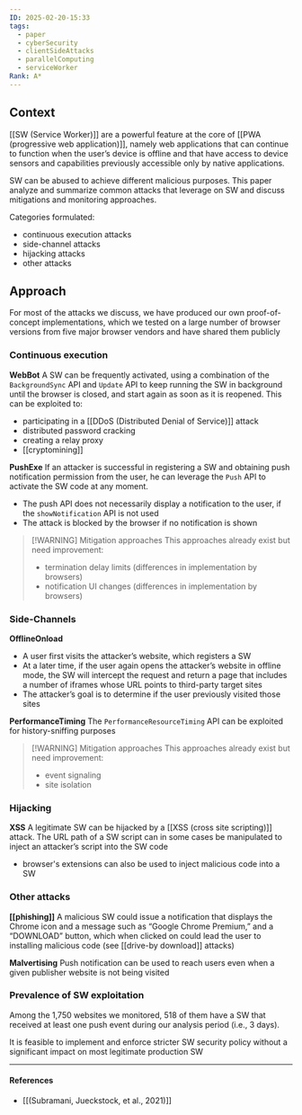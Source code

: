 ```yaml
---
ID: 2025-02-20-15:33
tags:
  - paper
  - cyberSecurity
  - clientSideAttacks
  - parallelComputing
  - serviceWorker
Rank: A*
---
```

## Context

[[SW (Service Worker)]] are a powerful feature at the core of [[PWA (progressive web application)]], namely web applications that can continue to function when the user’s device is offline and that have access to device sensors and capabilities previously accessible only by native applications.

SW can be abused to achieve different malicious purposes.
This paper analyze and summarize common attacks that leverage on SW and discuss mitigations and monitoring approaches. 

Categories formulated:
- continuous execution attacks
- side-channel attacks
- hijacking attacks
- other attacks

## Approach

For most of the attacks we discuss, we have produced our own proof-of-concept implementations, which we tested on a large number of browser versions from five major browser vendors and have shared them publicly

### Continuous execution

**WebBot**
A SW can be frequently activated, using a combination of the `BackgroundSync` API and `Update` API to keep running the SW in background until the browser is closed, and start again as soon as it is reopened. This can be exploited to:
- participating in a  [[DDoS (Distributed Denial of Service)]] attack
- distributed password cracking
- creating a relay proxy 
- [[cryptomining]]

**PushExe**
If an attacker is successful in registering a SW and obtaining push notification permission from the user, he can leverage the `Push` API to activate the SW code at any moment.
- The push API does not necessarily display a notification to the user, if the `showNotification` API is not used
- The attack is blocked by the browser if no notification is shown


> [!WARNING] Mitigation approaches
> This approaches already exist but need improvement:
> - termination delay limits (differences in implementation by browsers)
> - notification UI changes (differences in implementation by browsers)

### Side-Channels

**OfflineOnload**
- A user first visits the attacker’s website, which registers a SW
- At a later time, if the user again opens the attacker’s website in offline mode, the SW will intercept the request and return a page that includes a number of iframes whose URL points to third-party target sites
- The attacker’s goal is to determine if the user previously visited those sites

**PerformanceTiming**
The `PerformanceResourceTiming` API can be exploited for history-sniffing purposes

> [!WARNING] Mitigation approaches
> This approaches already exist but need improvement:
> - event signaling
> - site isolation

### Hijacking

**XSS**
A legitimate SW can be hijacked by a [[XSS (cross site scripting)]] attack.
The URL path of a SW script can in some cases be manipulated to inject an attacker’s script into the SW code
- browser's extensions can also be used to inject malicious code into a SW

### Other attacks

**[[phishing]]**
A malicious SW could issue a notification that displays the Chrome icon and a message such as “Google Chrome Premium,” and a “DOWNLOAD” button, which when clicked on could lead the user to installing malicious code (see [[drive-by download]] attacks)

**Malvertising**
Push notification can be used to reach users even when a given publisher website is not being visited

### Prevalence of SW exploitation

Among the 1,750 websites we monitored, 518 of them have a SW that received at least one push event during our analysis period (i.e., 3 days).

It is feasible to implement and enforce stricter SW security policy without a significant impact on most legitimate production SW

---
#### References
- [[(Subramani, Jueckstock, et al., 2021)]]